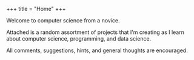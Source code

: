 +++
title = "Home"
+++

Welcome to computer science from a novice.

Attached is a random assortment of projects that I'm creating as I learn about computer science, programming, and data science.

All comments, suggestions, hints, and general thoughts are encouraged.